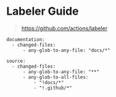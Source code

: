 # Labeler Guide

> https://github.com/actions/labeler

```
documentation:
  - changed-files:
      - any-glob-to-any-file: "docs/*"

source:
  - changed-files:
      - any-glob-to-any-file: "**"
      - any-glob-to-all-files:
          - "!docs/*"
          - "!.github/*"

```
